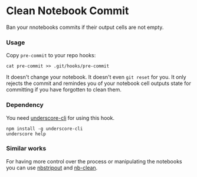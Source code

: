 # Clean Notebook Commit

Ban your nnotebooks commits if their output cells are not empty.

### Usage
Copy `pre-commit` to your repo hooks: 

    cat pre-commit >> .git/hooks/pre-commit
It doesn't change your notebook. It doesn't even `git reset` for you. It only rejects the commit and remindes you of your notebook cell outputs state for committing if you have forgotten to clean them.

### Dependency
You need [underscore-cli](https://github.com/ddopson/underscore-cli) for using this hook.

    npm install -g underscore-cli
    underscore help

### Similar works
For having more control over the process or manipulating the notebooks you can use [nbstripout](https://github.com/kynan/nbstripout) and [nb-clean](https://github.com/srstevenson/nb-clean).